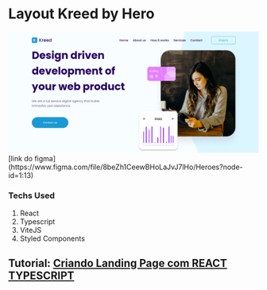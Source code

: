 # Layout Kreed by Hero
<img src="src/assets/previw.png" >
[link do figma](https://www.figma.com/file/8beZh1CeewBHoLaJvJ7lHo/Heroes?node-id=1:13)

### Techs Used
1.  React
2.  Typescript
3.  ViteJS
4.  Styled Components

## Tutorial: [Criando Landing Page com REACT TYPESCRIPT](https://www.youtube.com/watch?v=h8mUkxCDT-g&list=PL_mbOjSlPMCi1rWhzkQNx_eGfAgtsvrCx&index=1)

